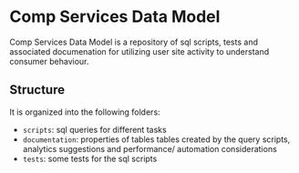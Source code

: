 # Comp Services Data Model

Comp Services Data Model is a repository of sql scripts, tests and associated documenation for utilizing user site activity to understand consumer behaviour.

## Structure
It is organized into the following folders:
* `scripts`: sql queries for different tasks
* `documentation`: properties of tables tables created by the query scripts, analytics suggestions and performance/ automation considerations
* `tests`: some tests for the sql scripts

